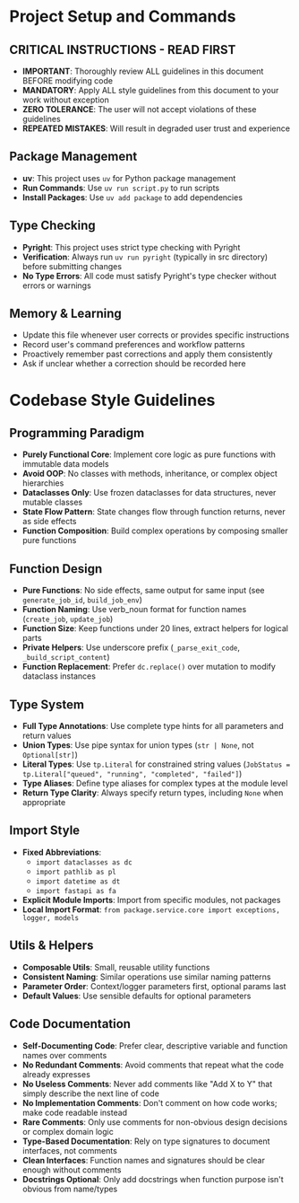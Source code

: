 # Project Setup and Commands

## CRITICAL INSTRUCTIONS - READ FIRST

- **IMPORTANT**: Thoroughly review ALL guidelines in this document BEFORE modifying code
- **MANDATORY**: Apply ALL style guidelines from this document to your work without exception
- **ZERO TOLERANCE**: The user will not accept violations of these guidelines
- **REPEATED MISTAKES**: Will result in degraded user trust and experience

## Package Management

- **uv**: This project uses `uv` for Python package management
- **Run Commands**: Use `uv run script.py` to run scripts
- **Install Packages**: Use `uv add package` to add dependencies

## Type Checking

- **Pyright**: This project uses strict type checking with Pyright
- **Verification**: Always run `uv run pyright` (typically in src directory) before submitting changes
- **No Type Errors**: All code must satisfy Pyright's type checker without errors or warnings

## Memory & Learning

- Update this file whenever user corrects or provides specific instructions
- Record user's command preferences and workflow patterns
- Proactively remember past corrections and apply them consistently
- Ask if unclear whether a correction should be recorded here

# Codebase Style Guidelines

## Programming Paradigm

- **Purely Functional Core**: Implement core logic as pure functions with immutable data models
- **Avoid OOP**: No classes with methods, inheritance, or complex object hierarchies
- **Dataclasses Only**: Use frozen dataclasses for data structures, never mutable classes
- **State Flow Pattern**: State changes flow through function returns, never as side effects
- **Function Composition**: Build complex operations by composing smaller pure functions

## Function Design

- **Pure Functions**: No side effects, same output for same input (see `generate_job_id`, `build_job_env`)
- **Function Naming**: Use verb_noun format for function names (`create_job`, `update_job`)
- **Function Size**: Keep functions under 20 lines, extract helpers for logical parts
- **Private Helpers**: Use underscore prefix (`_parse_exit_code`, `_build_script_content`)
- **Function Replacement**: Prefer `dc.replace()` over mutation to modify dataclass instances

## Type System

- **Full Type Annotations**: Use complete type hints for all parameters and return values
- **Union Types**: Use pipe syntax for union types (`str | None`, not `Optional[str]`)
- **Literal Types**: Use `tp.Literal` for constrained string values (`JobStatus = tp.Literal["queued", "running", "completed", "failed"]`)
- **Type Aliases**: Define type aliases for complex types at the module level
- **Return Type Clarity**: Always specify return types, including `None` when appropriate

## Import Style

- **Fixed Abbreviations**:
  - `import dataclasses as dc`
  - `import pathlib as pl`
  - `import datetime as dt`
  - `import fastapi as fa`
- **Explicit Module Imports**: Import from specific modules, not packages
- **Local Import Format**: `from package.service.core import exceptions, logger, models`

## Utils & Helpers

- **Composable Utils**: Small, reusable utility functions
- **Consistent Naming**: Similar operations use similar naming patterns
- **Parameter Order**: Context/logger parameters first, optional params last
- **Default Values**: Use sensible defaults for optional parameters

## Code Documentation

- **Self-Documenting Code**: Prefer clear, descriptive variable and function names over comments
- **No Redundant Comments**: Avoid comments that repeat what the code already expresses
- **No Useless Comments**: Never add comments like "Add X to Y" that simply describe the next line of code
- **No Implementation Comments**: Don't comment on how code works; make code readable instead
- **Rare Comments**: Only use comments for non-obvious design decisions or complex domain logic
- **Type-Based Documentation**: Rely on type signatures to document interfaces, not comments
- **Clean Interfaces**: Function names and signatures should be clear enough without comments
- **Docstrings Optional**: Only add docstrings when function purpose isn't obvious from name/types

